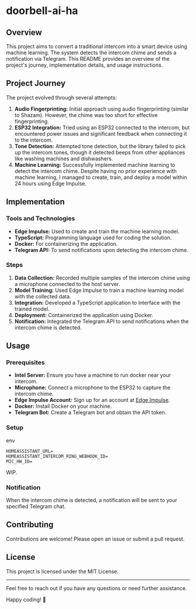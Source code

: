 # doorbell-ai-ha

## Overview

This project aims to convert a traditional intercom into a smart device using machine learning. The system detects the intercom chime and sends a notification via Telegram. This README provides an overview of the project's journey, implementation details, and usage instructions.

## Project Journey

The project evolved through several attempts:

1.  **Audio Fingerprinting:** Initial approach using audio fingerprinting (similar to Shazam). However, the chime was too short for effective fingerprinting.
2.  **ESP32 Integration:** Tried using an ESP32 connected to the intercom, but encountered power issues and significant feedback when connecting it to the intercom.
3.  **Tone Detection:** Attempted tone detection, but the library failed to pick up the intercom tones, though it detected beeps from other appliances like washing machines and dishwashers.
4.  **Machine Learning:** Successfully implemented machine learning to detect the intercom chime. Despite having no prior experience with machine learning, I managed to create, train, and deploy a model within 24 hours using Edge Impulse.

## Implementation

### Tools and Technologies

- **Edge Impulse:** Used to create and train the machine learning model.
- **TypeScript:** Programming language used for coding the solution.
- **Docker:** For containerizing the application.
- **Telegram API:** To send notifications upon detecting the intercom chime.

### Steps

1.  **Data Collection:** Recorded multiple samples of the intercom chime using a microphone connected to the host server.
2.  **Model Training:** Used Edge Impulse to train a machine learning model with the collected data.
3.  **Integration:** Developed a TypeScript application to interface with the trained model.
4.  **Deployment:** Containerized the application using Docker.
5.  **Notification:** Integrated the Telegram API to send notifications when the intercom chime is detected.

## Usage

### Prerequisites

- **Intel Server:** Ensure you have a machine to run docker near your intercom.
- **Microphone:** Connect a microphone to the ESP32 to capture the intercom chime.
- **Edge Impulse Account:** Sign up for an account at [Edge Impulse](https://edgeimpulse.com/).
- **Docker:** Install Docker on your machine.
- **Telegram Bot:** Create a Telegram bot and obtain the API token.

### Setup

env

```env
HOMEASSISTANT_URL=
HOMEASSISTANT_INTERCOM_RING_WEBHOOK_ID=
MIC_HW_ID=
```

WIP.

### Notification

When the intercom chime is detected, a notification will be sent to your specified Telegram chat.

## Contributing

Contributions are welcome! Please open an issue or submit a pull request.

## License

This project is licensed under the MIT License.

---

Feel free to reach out if you have any questions or need further assistance.

Happy coding! 🚀
